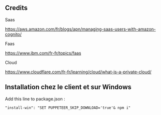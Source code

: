 
## Credits


Saas

https://aws.amazon.com/fr/blogs/apn/managing-saas-users-with-amazon-cognito/

Faas

https://www.ibm.com/fr-fr/topics/faas

Cloud

https://www.cloudflare.com/fr-fr/learning/cloud/what-is-a-private-cloud/



## Installation chez le client et sur Windows

Add this line to package.json :

    "install-win": "SET PUPPETEER_SKIP_DOWNLOAD='true'& npm i"

